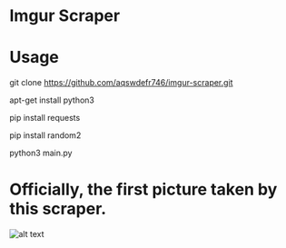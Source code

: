 # Imgur Scraper
# Usage

git clone https://github.com/aqswdefr746/imgur-scraper.git

apt-get install python3

pip install requests

pip install random2

python3 main.py

# Officially, the first picture taken by this scraper.
![alt text](https://i.imgur.com/Xkz3p7Q.jpg)
